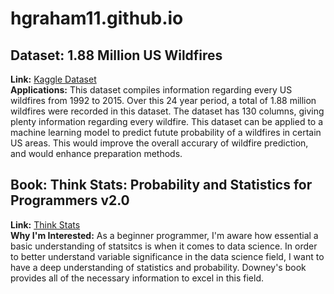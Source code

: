 # hgraham11.github.io

## **Dataset:** 1.88 Million US Wildfires
**Link:** [Kaggle Dataset](https://www.kaggle.com/datasets/rtatman/188-million-us-wildfires)  
**Applications:** This dataset compiles information regarding every US wildfires from 1992 to 2015. Over this 24 year period, a total of 1.88 million wildfires were recorded in this dataset. The dataset has 130 columns, giving plenty information regarding every wildfire. This dataset can be applied to a machine learning model to predict futute probability of a wildfires in certain US areas. This would improve the overall accurary of wildfire prediction, and would enhance preparation methods.

## **Book:** Think Stats: Probability and Statistics for Programmers v2.0
**Link:** [Think Stats](https://greenteapress.com/thinkstats2/thinkstats2.pdf)  
**Why I'm Interested:** As a beginner programmer, I'm aware how essential a basic understanding of statsitcs is when it comes to data science. In order to better understand variable significance in the data science field, I want to have a deep understanding of statistics and probability. Downey's book provides all of the necessary information to excel in this field.
